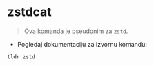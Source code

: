 # zstdcat

> Ova komanda je pseudonim za `zstd`.

- Pogledaj dokumentaciju za izvornu komandu:

`tldr zstd`
